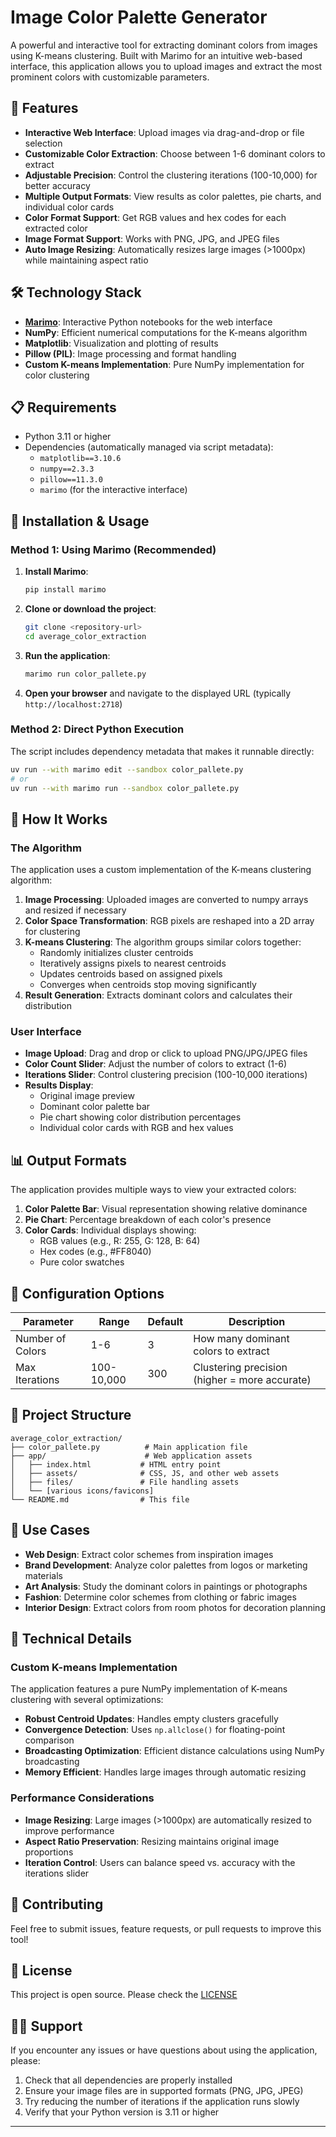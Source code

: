 # Image Color Palette Generator

A powerful and interactive tool for extracting dominant colors from images using K-means clustering. Built with Marimo for an intuitive web-based interface, this application allows you to upload images and extract the most prominent colors with customizable parameters.

## 🌈 Features

- **Interactive Web Interface**: Upload images via drag-and-drop or file selection
- **Customizable Color Extraction**: Choose between 1-6 dominant colors to extract
- **Adjustable Precision**: Control the clustering iterations (100-10,000) for better accuracy
- **Multiple Output Formats**: View results as color palettes, pie charts, and individual color cards
- **Color Format Support**: Get RGB values and hex codes for each extracted color
- **Image Format Support**: Works with PNG, JPG, and JPEG files
- **Auto Image Resizing**: Automatically resizes large images (>1000px) while maintaining aspect ratio

## 🛠 Technology Stack

- **[Marimo](https://marimo.io/)**: Interactive Python notebooks for the web interface
- **NumPy**: Efficient numerical computations for the K-means algorithm
- **Matplotlib**: Visualization and plotting of results
- **Pillow (PIL)**: Image processing and format handling
- **Custom K-means Implementation**: Pure NumPy implementation for color clustering

## 📋 Requirements

- Python 3.11 or higher
- Dependencies (automatically managed via script metadata):
  - `matplotlib==3.10.6`
  - `numpy==2.3.3` 
  - `pillow==11.3.0`
  - `marimo` (for the interactive interface)

## 🚀 Installation & Usage

### Method 1: Using Marimo (Recommended)

1. **Install Marimo**:
   ```bash
   pip install marimo
   ```

2. **Clone or download the project**:
   ```bash
   git clone <repository-url>
   cd average_color_extraction
   ```

3. **Run the application**:
   ```bash
   marimo run color_pallete.py
   ```

4. **Open your browser** and navigate to the displayed URL (typically `http://localhost:2718`)

### Method 2: Direct Python Execution

The script includes dependency metadata that makes it runnable directly:

```bash
uv run --with marimo edit --sandbox color_pallete.py
# or 
uv run --with marimo run --sandbox color_pallete.py
```

## 🎨 How It Works

### The Algorithm

The application uses a custom implementation of the K-means clustering algorithm:

1. **Image Processing**: Uploaded images are converted to numpy arrays and resized if necessary
2. **Color Space Transformation**: RGB pixels are reshaped into a 2D array for clustering
3. **K-means Clustering**: The algorithm groups similar colors together:
   - Randomly initializes cluster centroids
   - Iteratively assigns pixels to nearest centroids
   - Updates centroids based on assigned pixels
   - Converges when centroids stop moving significantly
4. **Result Generation**: Extracts dominant colors and calculates their distribution

### User Interface

- **Image Upload**: Drag and drop or click to upload PNG/JPG/JPEG files
- **Color Count Slider**: Adjust the number of colors to extract (1-6)
- **Iterations Slider**: Control clustering precision (100-10,000 iterations)
- **Results Display**: 
  - Original image preview
  - Dominant color palette bar
  - Pie chart showing color distribution percentages
  - Individual color cards with RGB and hex values

## 📊 Output Formats

The application provides multiple ways to view your extracted colors:

1. **Color Palette Bar**: Visual representation showing relative dominance
2. **Pie Chart**: Percentage breakdown of each color's presence
3. **Color Cards**: Individual displays showing:
   - RGB values (e.g., R: 255, G: 128, B: 64)
   - Hex codes (e.g., #FF8040)
   - Pure color swatches

## 🔧 Configuration Options

| Parameter | Range | Default | Description |
|-----------|-------|---------|-------------|
| Number of Colors | 1-6 | 3 | How many dominant colors to extract |
| Max Iterations | 100-10,000 | 300 | Clustering precision (higher = more accurate) |

## 📁 Project Structure

```
average_color_extraction/
├── color_pallete.py          # Main application file
├── app/                      # Web application assets
│   ├── index.html           # HTML entry point
│   ├── assets/              # CSS, JS, and other web assets
│   ├── files/               # File handling assets
│   └── [various icons/favicons]
└── README.md                # This file
```

## 🎯 Use Cases

- **Web Design**: Extract color schemes from inspiration images
- **Brand Development**: Analyze color palettes from logos or marketing materials
- **Art Analysis**: Study the dominant colors in paintings or photographs
- **Fashion**: Determine color schemes from clothing or fabric images
- **Interior Design**: Extract colors from room photos for decoration planning

## 🔬 Technical Details

### Custom K-means Implementation

The application features a pure NumPy implementation of K-means clustering with several optimizations:

- **Robust Centroid Updates**: Handles empty clusters gracefully
- **Convergence Detection**: Uses `np.allclose()` for floating-point comparison
- **Broadcasting Optimization**: Efficient distance calculations using NumPy broadcasting
- **Memory Efficient**: Handles large images through automatic resizing

### Performance Considerations

- **Image Resizing**: Large images (>1000px) are automatically resized to improve performance
- **Aspect Ratio Preservation**: Resizing maintains original image proportions
- **Iteration Control**: Users can balance speed vs. accuracy with the iterations slider

## 🤝 Contributing

Feel free to submit issues, feature requests, or pull requests to improve this tool!

## 📄 License

This project is open source. Please check the [LICENSE](./LICENSE)

## 🙋‍♂️ Support

If you encounter any issues or have questions about using the application, please:

1. Check that all dependencies are properly installed
2. Ensure your image files are in supported formats (PNG, JPG, JPEG)
3. Try reducing the number of iterations if the application runs slowly
4. Verify that your Python version is 3.11 or higher

---
